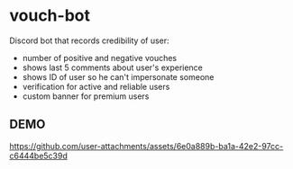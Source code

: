 # vouch-bot
Discord bot that records credibility of user:
- number of positive and negative vouches
- shows last 5 comments about user's experience
- shows ID of user so he can't impersonate someone
- verification for active and reliable users
- custom banner for premium users


## DEMO



https://github.com/user-attachments/assets/6e0a889b-ba1a-42e2-97cc-c6444be5c39d

